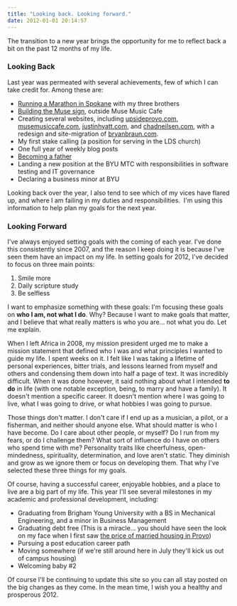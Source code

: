 ```yaml
---
title: "Looking back. Looking forward."
date: 2012-01-01 20:14:57
---
```


The transition to a new year brings the opportunity for me to reflect back a bit on the past 12 months of my life.

### Looking Back

Last year was permeated with several achievements, few of which I can take credit for. Among these are:

*   <a href="http://windermeremarathon.blogspot.com/" target="_blank" rel="noopener noreferrer">Running a Marathon in Spokane</a> with my three brothers
*   <a href="http://www.facebook.com/photo.php?fbid=10150305861357310&set=a.109463602309.93299.38085092309&type=3&theater" target="_blank" rel="noopener noreferrer">Building the Muse sign</a>, outside Muse Music Cafe
*   Creating several websites, including <a href="http://upsideprovo.com" target="_blank" rel="noopener noreferrer">upsideprovo.com</a>, <a href="http://musemusiccafe.com" target="_blank" rel="noopener noreferrer">musemusiccafe.com</a>, <a href="http://justinhyatt.com" target="_blank" rel="noopener noreferrer">justinhyatt.com</a>, and <a href="http://chadneilsen.com" target="_blank" rel="noopener noreferrer">chadneilsen.com</a>, with a redesign and site-migration of <a href="http://bryanbraun.com" target="_blank" rel="noopener noreferrer" title="Now with drupal power!">bryanbraun.com</a>.
*   My first stake calling (a position for serving in the LDS church)
*   One full year of weekly blog posts
*   <a href="http://bryanbraun.com/2011/02/14/heidi" target="_blank" rel="noopener noreferrer">Becoming a father</a>
*   Landing a new position at the BYU MTC with responsibilities in software testing and IT governance
*   Declaring a business minor at BYU

Looking back over the year, I also tend to see which of my vices have flared up, and where I am failing in my duties and responsibilities.  I'm using this information to help plan my goals for the next year.

### Looking Forward

I've always enjoyed setting goals with the coming of each year. I've done this consistently since 2007, and the reason I keep doing it is because I've seen them have an impact on my life. In setting goals for 2012, I've decided to focus on three main points:

1.  Smile more
2.  Daily scripture study
3.  Be selfless

I want to emphasize something with these goals: I'm focusing these goals on **who I am, not what I do**. Why? Because I want to make goals that matter, and I believe that what really matters is who you are... not what you do. Let me explain.

When I left Africa in 2008, my mission president urged me to make a mission statement that defined who I was and what principles I wanted to guide my life. I spent weeks on it. I felt like I was taking a lifetime of personal experiences, bitter trials, and lessons learned from myself and others and condensing them down into half a page of text. It was incredibly difficult. When it was done however, it said nothing about what I intended **to do** in life (with one notable exception, being, to marry and have a family). It doesn't mention a specific career. It doesn't mention where I was going to live, what I was going to drive, or what hobbies I was going to pursue.

Those things don't matter. I don't care if I end up as a musician, a pilot, or a fisherman, and neither should anyone else. What should matter is who I have become. Do I care about other people, or myself? Do I run from my fears, or do I challenge them? What sort of influence do I have on others who spend time with me? Personality traits like cheerfulness, open-mindedness, spirituality, determination, and love aren't static. They diminish and grow as we ignore them or focus on developing them. That why I've selected these three things for my goals.

Of course, having a successful career, enjoyable hobbies, and a place to live are a big part of my life. This year I'll see several milestones in my academic and professional development, including:

*   Graduating from Brigham Young University with a BS in Mechanical Engineering, and a minor in Business Management
*   Graduating debt free (This is a miracle... you should have seen the look on my face when I first saw <a href="http://housing.byu.edu/offcampus/compdata/documents/FamilyHousing_000.pdf" target="_blank" rel="noopener noreferrer">the price of married housing in Provo</a>)
*   Pursuing a post education career path
*   Moving somewhere (if we're still around here in July they'll kick us out of campus housing)
*   Welcoming baby #2

Of course I'll be continuing to update this site so you can all stay posted on the big changes as they come. In the mean time, I wish you a healthy and prosperous 2012.
